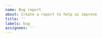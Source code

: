 ```yaml
---
name: Bug report
about: Create a report to help us improve
title: ''
labels: bug
assignees: ''
---
```


